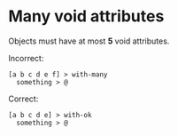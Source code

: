 # Many void attributes

Objects must have at most **5** void attributes.

Incorrect:

```eo
[a b c d e f] > with-many
  something > @
```

Correct:

```eo
[a b c d e] > with-ok
  something > @
```
